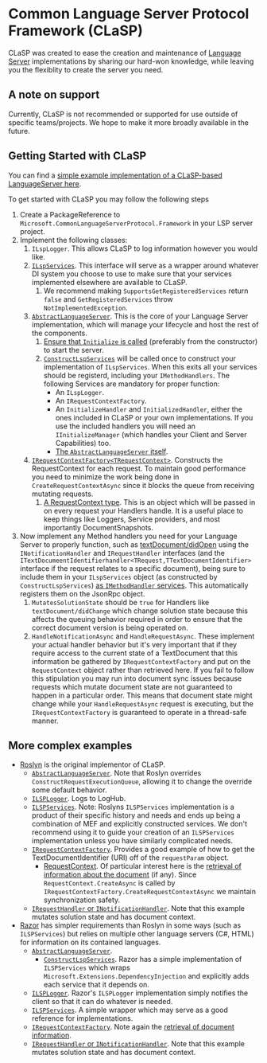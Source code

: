 # Common Language Server Protocol Framework (CLaSP)

CLaSP was created to ease the creation and maintenance of [Language Server](https://microsoft.github.io/language-server-protocol/) implementations by sharing our hard-won knowledge, while leaving you the flexiblity to create the server you need.

## A note on support

Currently, CLaSP is not recommended or supported for use outside of specific teams/projects. We hope to make it more broadly available in the future.

## Getting Started with CLaSP

You can find a [simple example implementation of a CLaSP-based LanguageServer here](https://github.com/dotnet/roslyn/tree/main/src/Features/LanguageServer/Microsoft.CommonLanguageServerProtocol.Framework.Example).

To get started with CLaSP you may follow the following steps

1. Create a PackageReference to `Microsoft.CommonLanguageServerProtocol.Framework` in your LSP server project.
1. Implement the following classes:
    1. `ILspLogger`. This allows CLaSP to log information however you would like.
    1. [`ILspServices`](https://github.com/dotnet/roslyn/blob/main/src/Features/LanguageServer/Microsoft.CommonLanguageServerProtocol.Framework.Example/ExampleLspServices.cs). This interface will serve as a wrapper around whatever DI system you choose to use to make sure that your services implemented elsewhere are available to CLaSP.
        1. We recommend making `SupportsGetRegisteredServices` return `false` and `GetRegisteredServices` throw `NotImplementedException`.
    1. [`AbstractLanguageServer`](https://github.com/dotnet/roslyn/blob/main/src/Features/LanguageServer/Microsoft.CommonLanguageServerProtocol.Framework.Example/ExampleLanguageServer.cs). This is the core of your Language Server implementation, which will manage your lifecycle and host the rest of the components.
        1. [Ensure that `Initialize` is called](https://github.com/dotnet/roslyn/blob/main/src/Features/LanguageServer/Microsoft.CommonLanguageServerProtocol.Framework.Example/ExampleLanguageServer.cs#:~:text=Initialize) (preferably from the constructor) to start the server.
        1. [`ConstructLspServices`](https://github.com/dotnet/roslyn/blob/main/src/Features/LanguageServer/Microsoft.CommonLanguageServerProtocol.Framework.Example/ExampleLanguageServer.cs#:~:text=ConstructLspServices) will be called once to construct your implementation of `ILspServices`. When this exits all your services should be registerd, including your `IMethodHandlers`. The following Services are mandatory for proper function:
            - An `ILspLogger`.
            - An `IRequestContextFactory`.
            - An `InitializeHandler` and `InitializedHandler`, either the ones included in CLaSP or your own implementations. If you use the included handlers you will need an `IInitializeManager` (which handles your Client and Server Capabilities) too.
            - [The `AbstractLanguageServer` itself](https://github.com/dotnet/roslyn/blob/main/src/Features/LanguageServer/Microsoft.CommonLanguageServerProtocol.Framework.Example/ExampleLanguageServer.cs#L28).
    1. [`IRequestContextFactory<TRequestContext>`](https://github.com/dotnet/roslyn/blob/main/src/Features/LanguageServer/Microsoft.CommonLanguageServerProtocol.Framework.Example/ExampleRequestContextFactory.cs). Constructs the RequestContext for each request. To maintain good performance you need to minimize the work being done in `CreateRequestContextAsync` since it blocks the queue from receiving mutating requests.
        1. [A RequestContext type](https://github.com/dotnet/roslyn/blob/main/src/Features/LanguageServer/Microsoft.CommonLanguageServerProtocol.Framework.Example/ExampleRequestContext.cs). This is an object which will be passed in on every request your Handlers handle. It is a useful place to keep things like Loggers, Service providers, and most importantly DocumentSnapshots.
1. Now implement any Method handlers you need for your Language Server to properly function, such as [textDocument/didOpen](https://microsoft.github.io/language-server-protocol/specifications/lsp/3.17/specification/#textDocument_didOpen) using the `INotificationHandler` and `IRequestHandler` interfaces (and the `ITextDocumeentIdentifierhandler<TRequest,TTextDocumentIdentifier>` interface if the request relates to a specific document), being sure to include them in your `ILspServices` object (as constructed by `ConstructLspServices`) [as `IMethodHandler` services](https://github.com/dotnet/roslyn/blob/main/src/Features/LanguageServer/Microsoft.CommonLanguageServerProtocol.Framework.Example/ExampleLanguageServer.cs#:~:text=AddHandlers). This automatically registers them on the JsonRpc object.
    1. `MutatesSolutionState` should be `true` for Handlers like `textDocument/didChange` which change solution state because this affects the queuing behavior required in order to ensure that the correct document version is being operated on.
    1. `HandleNotificationAsync` and `HandleRequestAsync`. These implement your actual handler behavior but it's very important that if they require access to the current state of a TextDocument that this information be gathered by `IRequestContextFactory` and put on the `RequestContext` object rather than retrieved here. If you fail to follow this stipulation you may run into document sync issues because requests which mutate document state are not guaranteed to happen in a particular order. This means that document state might change while your `HandleRequestAsync` request is executing, but the `IRequestContextFactory` is guaranteed to operate in a thread-safe manner.

## More complex examples

- [Roslyn](https://github.com/dotnet/roslyn/tree/main/src/Features/LanguageServer/Protocol) is the original implementor of CLaSP.
  - [`AbstractLanguageServer`](https://github.com/dotnet/roslyn/blob/main/src/Features/LanguageServer/Protocol/RoslynLanguageServer.cs). Note that Roslyn overrides `ConstructRequestExecutionQueue`, allowing it to change the override some default behavior.
  - [`ILSPLogger`](https://github.com/dotnet/roslyn/blob/main/src/VisualStudio/Core/Def/LanguageClient/LogHubLspLogger.cs). Logs to LogHub.
  - [`ILSPServices`](https://github.com/dotnet/roslyn/blob/main/src/Features/LanguageServer/Protocol/LspServices/LspServices.cs). Note: Roslyns `ILSPServices` implementation is a product of their specific history and needs and ends up being a combination of MEF and explicitly constructed services. We don't recommend using it to guide your creation of an `ILSPServices` implementation unless you have similarly complicated needs.
  - [`IRequestContextFactory`](https://github.com/dotnet/roslyn/blob/main/src/Features/LanguageServer/Protocol/Handler/RequestContextFactory.cs). Provides a good example of how to get the TextDocumentIdentifier (URI) off of the `requestParam` object.
    - [RequestContext](https://github.com/dotnet/roslyn/blob/main/src/Features/LanguageServer/Protocol/Handler/RequestContext.cs). Of particular interest here is the [retrieval of information about the document](https://github.com/dotnet/roslyn/blob/main/src/Features/LanguageServer/Protocol/Handler/RequestContext.cs#:~:text=GetLspDocumentInfoAsync) (if any). Since `RequestContext.CreateAsync` is called by `IRequestContextFactory.CreateRequestContextAsync` we maintain synchronization safety.
  - [`IRequestHandler` or `INotificationHandler`](https://github.com/dotnet/roslyn/blob/main/src/Features/LanguageServer/Protocol/Handler/DocumentChanges/DidOpenHandler.cs). Note that this example mutates solution state and has document context.
- [Razor](https://github.com/dotnet/razor/tree/main/src/Razor/src/Microsoft.AspNetCore.Razor.LanguageServer) has simpler requirements than Roslyn in some ways (such as `ILSPServices`) but relies on multiple other language servers (C#, HTML) for information on its contained languages.
  - [`AbstractLanguageServer`](https://github.com/dotnet/razor/blob/main/src/Razor/src/Microsoft.AspNetCore.Razor.LanguageServer/RazorLanguageServer.cs).
    - [`ConstructLspServices`](https://github.com/dotnet/razor/blob/main/src/Razor/src/Microsoft.AspNetCore.Razor.LanguageServer/RazorLanguageServer.cs#:~:text=ConstructLspServices). Razor has a simple implementation of `ILSPServices` which wraps `Microsoft.Extensions.DependencyInjection` and explicitly adds each service that it depends on.
  - [`ILSPLogger`](https://github.com/dotnet/razor/blob/main/src/Razor/src/Microsoft.AspNetCore.Razor.LanguageServer/LspLogger.cs#:~:text=class%20LSPLogger). Razor's `ILSPLogger` implementation simply notifies the client so that it can do whatever is needed.
  - [`ILSPServices`](https://github.com/dotnet/razor/blob/main/src/Razor/src/Microsoft.AspNetCore.Razor.LanguageServer/LspServices.cs). A simple wrapper which may serve as a good reference for implementations.
  - [`IRequestContextFactory`](https://github.com/dotnet/razor/blob/main/src/Razor/src/Microsoft.AspNetCore.Razor.LanguageServer/RazorRequestContextFactory.cs). Note again the [retrieval of document information](https://github.com/dotnet/razor/blob/main/src/Razor/src/Microsoft.AspNetCore.Razor.LanguageServer/RazorRequestContextFactory.cs#:~:text=documentContextFactory).
  - [`IRequestHandler` or `INotificationHandler`](https://github.com/dotnet/razor/blob/main/src/Razor/src/Microsoft.AspNetCore.Razor.LanguageServer/DocumentSynchronization/RazorDidChangeTextDocumentEndpoint.cs). Note that this example mutates solution state and has document context.
